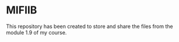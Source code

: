 # MIFIIB
This repository has been created to store and share the files from the module 1.9 of my course.
